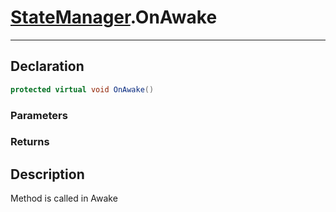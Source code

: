 # [StateManager](StateMachine.md##STATEMANAGER-INCLUDES).OnAwake
---
## Declaration
```csharp
protected virtual void OnAwake()
```
### Parameters
### Returns
## Description
Method is called in Awake


